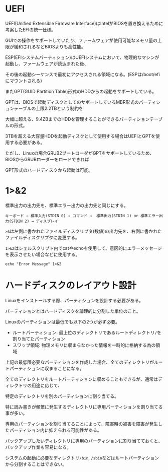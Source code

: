 # UEFI

UEFI(Unified Extensible Firmware Interface)はIntelがBIOSを置き換えるために考案したEFIの統一仕様。

GUIでの操作をサポートしていたり、ファームウェアが使用可能なメモリ量の上限が緩和されるなどBIOSよりも高性能。

ESP(EFIシステムパーティション)はUEFIシステムにおいて、物理的なマシンが起動し、ファームウェアが読込まれた後、

その後の起動シーケンスで最初にアクセスされる領域になる。(ESPは/boot/efiにマウントされる)

またGPT(GUID Partition Table)形式のHDDからの起動をサポートしている。

GPTは、BIOSで起動ディスクとしてのサポートしているMBR形式のパーティションテーブルの上限2.2TBという制約を

大幅に超える、9.4ZBまでのHDDを管理することができるパーティションテーブルの形式。

3TBを超える大容量HDDを起動ディスクとして使用する場合はUEFIとGPTを使用する必要がある。

ただし、Linuxの場合GRUB2ブートローダがGPTをサポートしているため、BIOSからGRUBローダーをロードできれば

GPT形式のハードディスクから起動は可能。

# 1>&2

標準出力の出力先を、標準エラー出力の出力先と同じにする。

```
キーボード → 標準入力(STDIN 0) → コマンド →  標準出力(STDIN 1) or 標準エラー出力(STDIN 2) → ディスプレイ
```

`>&`は左側に書かれたファイルディスクリプタ(数値)の出力先を、右側に書かれたファイルディスクリプタに変更する。

`1>&2`はシェルスクリプト内でcatやechoを使用して、意図的にエラーメッセージを表示させたい場合などに使用する。

```
echo "Error Message" 1>&2
```

# ハードディスクのレイアウト設計

Linuxをインストールする際、パーティションを設計する必要がある。

パーティションとはハードディスクを論理的に分割した単位のこと。

Linuxのパーティションは最低でも以下の2つが必ず必要。

- ルートパーティション: 最上位のディレクトリであるルートディレクトリ`/`を割り当てたパーティション
- スワップ領域: 物理メモリに収まらなかった情報を一時的に格納する為の領域

上記の最低限必要なパーティションを作成した場合、全てのディレクトリがルートパーティションに収まることになる。

全てのディレクトリをルートパーティションに収めることもできるが、通常はディレクトリの用途に応じて、

特定のディレクトリを別のパーティションに割り当てる。

特に読み書きが頻繁に発生するディレクトリに専用パーティションを割り当てる事が多い。

専用のパーティションを割り当てることによって、障害時の被害を障害が発生したパーティション内に抑えられる可能性がある。

バックアップしたいディレクトリに専用のパーティションに割り当てておくと、バックアップ作業も容易になる。

システムの起動に必要なディレクトリ`/bin`, `/sbin`などはルートパーティションから分割することはできない。

